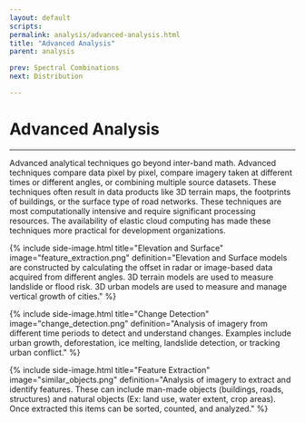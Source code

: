 ```yaml
---
layout: default
scripts:
permalink: analysis/advanced-analysis.html
title: "Advanced Analysis"
parent: analysis

prev: Spectral Combinations
next: Distribution

---
```


# Advanced Analysis

---

Advanced analytical techniques go beyond inter-band math. Advanced techniques compare data pixel by pixel, compare imagery taken at different times or different angles, or combining multiple source datasets. These techniques often result in data products like 3D terrain maps, the footprints of buildings, or the surface type of road networks. These techniques are most computationally intensive and require significant processing resources. The availability of elastic cloud computing has made these techniques more practical for development organizations.

{% include side-image.html title="Elevation and Surface" image="feature_extraction.png" definition="Elevation and Surface models are constructed by calculating the offset in radar or image-based data acquired from different angles. 3D terrain models are used to measure landslide or flood risk. 3D urban models are used to measure and manage vertical growth of cities." %}

{% include side-image.html title="Change Detection" image="change_detection.png" definition="Analysis of imagery from different time periods to detect and understand changes. Examples include urban growth, deforestation, ice melting, landslide detection, or tracking urban conflict." %}

{% include side-image.html title="Feature Extraction" image="similar_objects.png" definition="Analysis of imagery to extract and identify features. These can include man-made objects (buildings, roads, structures) and natural objects (Ex: land use, water extent, crop areas). Once extracted this items can be sorted, counted, and analyzed." %}
